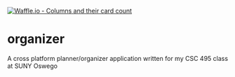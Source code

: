 [![Waffle.io - Columns and their card count](https://badge.waffle.io/stephendicerce/organizer.svg?columns=all)](https://waffle.io/stephendicerce/organizer)

# organizer
A cross platform planner/organizer application written for my CSC 495 class at SUNY Oswego
